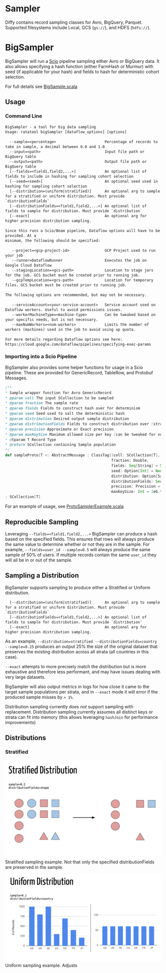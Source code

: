Sampler
=======

Diffy contains record sampling classes for Avro, BigQuery, Parquet. Supported filesystems include Local, GCS (`gs://`), and HDFS (`hdfs://`).

# BigSampler

BigSampler will run a [Scio](https://github.com/spotify/scio) pipeline sampling either Avro or BigQuery data.
 It also allows specifying a hash function (either FarmHash or Murmur) with seed (if applicable for 
 your hash) and fields to hash for deterministic cohort selection.

For full details see [BigSample.scala](https://github.com/spotify/ratatool/blob/master/ratatool-sampling/src/main/scala/com/spotify/ratatool/samplers/BigSampler.scala)

## Usage

### Command Line
```
BigSampler - a tool for big data sampling
Usage: ratatool bigSampler [dataflow_options] [options]

  --sample=<percentage>                      Percentage of records to take in sample, a decimal between 0.0 and 1.0
  --input=<path>                             Input file path or BigQuery table
  --output=<path>                            Output file path or BigQuery table
  [--fields=<field1,field2,...>]             An optional list of fields to include in hashing for sampling cohort selection
  [--seed=<seed>]                            An optional seed used in hashing for sampling cohort selection
  [--distribution=(uniform|stratified)]      An optional arg to sample for a stratified or uniform distribution. Must provide `distributionFields`
  [--distributionFields=<field1,field2,...>] An optional list of fields to sample for distribution. Must provide `distribution`
  [--exact]                                  An optional arg for higher precision distribution sampling.

Since this runs a Scio/Beam pipeline, Dataflow options will have to be provided. At a
minimum, the following should be specified:

   --project=<gcp-project-id>                GCP Project used to run your job
   --runner=DataflowRunner                   Executes the job on Google Cloud Dataflow
   --stagingLocation=<gcs-path>              Location to stage jars for the job. GCS bucket must be created prior to running job.
   --gcpTempLocation=<gcs-path>              Location for temporary files. GCS bucket must be created prior to running job.

The following options are recommended, but may not be necessary.

   --serviceAccount=<your-service-account>   Service account used on Dataflow workers. Useful to avoid permissions issues.
   --workerMachineType=<machine-type>        Can be tweaked based on your specific needs, but is not necessary.
   --maxNumWorkers=<num-workers>             Limits the number of workers (machines) used in the job to avoid using up quota.

For more details regarding Dataflow options see here: https://cloud.google.com/dataflow/pipelines/specifying-exec-params
```

### Importing into a Scio Pipeline
BigSampler also provides some helper functions for usage in a Scio pipeline. These are provided for
 GenericRecord, TableRow, and Protobuf Messages.
 
```scala
/**
* Sample wrapper function for Avro GenericRecord
* @param coll The input SCollection to be sampled
* @param fraction The sample rate
* @param fields Fields to construct hash over for determinism
* @param seed Seed used to salt the deterministic hash
* @param distribution Desired output sample distribution
* @param distributionFields Fields to construct distribution over (strata = set of unique fields)
* @param precision Approximate or Exact precision
* @param maxKeySize Maximum allowed size per key (can be tweaked for very large data sets)
* @tparam T Record Type
* @return SCollection containing Sample population
*/
def sampleProto[T <: AbstractMessage : ClassTag](coll: SCollection[T],
                                                fraction: Double,
                                                fields: Seq[String] = Seq(),
                                                seed: Option[Int] = None,
                                                distribution: Option[SampleDistribution]=None,
                                                distributionFields: Seq[String] = Seq(),
                                                precision: Precision = Approximate,
                                                maxKeySize: Int = 1e6.toInt)
: SCollection[T]
```
For an example of usage, see [ProtoSamplerExample.scala](https://github.com/spotify/ratatool/blob/master/ratatool-examples/src/main/scala/com/spotify/ratatool/examples/samplers/ProtoSamplerExample.scala)

## Reproducible Sampling
Leveraging `--fields=<field1,field2,...>` BigSampler can produce a hash based on the specified
 fields. This ensures that rows will always produce the same value to determine whether or not they
 are in the sample. For example, `--fields=user_id --sample=0.5` will always produce the same sample
 of 50% of users. If multiple records contain the same `user_id` they will all be in or out of the
 sample.
 
## Sampling a Distribution
BigSampler supports sampling to produce either a Stratified or Uniform distribution.
```
  [--distribution=(uniform|stratified)]      An optional arg to sample for a stratified or uniform distribution. Must provide `distributionFields`
  [--distributionFields=<field1,field2,...>] An optional list of fields to sample for distribution. Must provide `distribution`
  [--exact]                                  An optional arg for higher precision distribution sampling.
``` 

As an example, `--distribution=stratified --distributionFields=country --sample=0.25` produces
 an output 25% the size of the original dataset that preserves the existing distribution across all
 strata (all countries in this case).
 
`--exact` attempts to more precisely match the distribution but is more exhaustive and therefore
 less performant, and may have issues dealing with very large datasets.
 
BigSampler will also output metrics in logs for how close it came to the target sample populations
 per strata, and in `--exact` mode it will error if the produced sample misses by `> 1%`.

Distribution sampling currently does *not* support sampling with replacement.
Distribution sampling currently assumes all distinct keys or strata can fit into memory (this allows
 leveraging `hashJoin` for performance improvements)
 
## Distributions
### Stratified
![Stratified](https://github.com/spotify/ratatool/blob/master/misc/Stratified.png)
Stratified sampling example. Not that only the specified distributionFields are preserved in the sample.

![Uniform](https://github.com/spotify/ratatool/blob/master/misc/Uniform.png)
Uniform sampling example. Adjusts